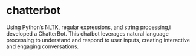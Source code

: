 # chatterbot
Using Python’s NLTK, regular expressions, and string processing,i developed a ChatterBot. This chatbot leverages natural language processing to understand and respond to user inputs, creating interactive and engaging conversations.
